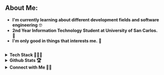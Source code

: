 ## About Me:
- **I'm currently learning about different development fields and software engineering** 🤓
- **2nd Year Information Technology Student at University of San Carlos.** 🏫
- **I'm only good in things that interests me.** 🍂

##

<details>
<summary><b>Tech Stack 👨🏻‍💻</b></summary>
<div align="center">

#### Languages
![C](https://img.shields.io/badge/c-%2300599C.svg?style=for-the-badge&logo=c&logoColor=white) ![JavaScript](https://img.shields.io/badge/javascript-%23323330.svg?style=for-the-badge&logo=javascript&logoColor=%23F7DF1E) ![TypeScript](https://img.shields.io/badge/typescript-%23007ACC.svg?style=for-the-badge&logo=typescript&logoColor=white) ![HTML5](https://img.shields.io/badge/html5-%23E34F26.svg?style=for-the-badge&logo=html5&logoColor=white) ![CSS3](https://img.shields.io/badge/css3-%231572B6.svg?style=for-the-badge&logo=css3&logoColor=white)

#### Libraries and Frameworks
![React](https://img.shields.io/badge/react-%2320232a.svg?style=for-the-badge&logo=react&logoColor=%2361DAFB) ![React Native](https://img.shields.io/badge/React_Native-20232A?style=for-the-badge&logo=react&logoColor=61DAFB) ![Laravel](https://img.shields.io/badge/laravel-%23FF2D20.svg?style=for-the-badge&logo=laravel&logoColor=white) ![TailwindCSS](https://img.shields.io/badge/tailwindcss-%2338B2AC.svg?style=for-the-badge&logo=tailwind-css&logoColor=white)  ![NodeJS](https://img.shields.io/badge/node.js-6DA55F?style=for-the-badge&logo=node.js&logoColor=white) ![Express.js](https://img.shields.io/badge/express.js-%23404d59.svg?style=for-the-badge&logo=express&logoColor=%2361DAFB) ![Next JS](https://img.shields.io/badge/Next-black?style=for-the-badge&logo=next.js&logoColor=white)

#### Cloud Hosting and Database
![Supabase](https://img.shields.io/badge/Supabase-3ECF8E?style=for-the-badge&logo=supabase&logoColor=white)  ![MongoDB](https://img.shields.io/badge/MongoDB-%234ea94b.svg?style=for-the-badge&logo=mongodb&logoColor=white) ![MySQL](https://img.shields.io/badge/mysql-4479A1.svg?style=for-the-badge&logo=mysql&logoColor=white) ![Postgres](https://img.shields.io/badge/postgres-%23316192.svg?style=for-the-badge&logo=postgresql&logoColor=white)

#### Others
![Figma](https://img.shields.io/badge/figma-%23F24E1E.svg?style=for-the-badge&logo=figma&logoColor=white) ![Adobe Photoshop](https://img.shields.io/badge/adobe%20photoshop-%2331A8FF.svg?style=for-the-badge&logo=adobe%20photoshop&logoColor=white) ![Adobe Premiere Pro](https://img.shields.io/badge/Adobe%20Premiere%20Pro-9999FF.svg?style=for-the-badge&logo=Adobe%20Premiere%20Pro&logoColor=white) ![Git](https://img.shields.io/badge/git-%23F05033.svg?style=for-the-badge&logo=git&logoColor=white)

</div>

</details>

<details>
  <summary><b>Github Stats 🏆</b></summary>
  <div align="center">
    <img src="https://github-readme-stats.vercel.app/api/top-langs/?username=23000003&theme=dracula&hide_border=false&include_all_commits=false&count_private=false&layout=compact"/><br/>
    <img src="https://github-readme-stats.vercel.app/api?username=23000003&theme=dracula&hide_border=false&include_all_commits=false&count_private=false"/><br/>
    <img src="https://github-readme-streak-stats.herokuapp.com/?user=23000003&theme=dracula&hide_border=false"/>
  </div>

</details>

<details>
  <summary><b>Connect with Me 🙏🏼</b></summary>
  <p align="center">
      <br/>
      <a href="https://www.linkedin.com/in/kentward-maratas-587516302/" target="blank"><img align="center"
         src="https://img.shields.io/badge/linkedin-%231DA1F2.svg?style=for-the-badge&logo=linkedin&logoColor=white"
         alt="linkedin-kentwardmaratas" height="30"/>
      </a>
      <a href="https://www.facebook.com/kentward.maratas.7" target="blank"><img align="center"
         src="https://img.shields.io/badge/facebook-4267B2.svg?style=for-the-badge&logo=facebook&logoColor=white"
         alt="facebook-kentwardmaratas" height="30"/>
      </a>
      <a href="mailto:23000003@usc.edu.ph" target="blank"><img align="center"
         src="https://img.shields.io/badge/gmail-EA4335.svg?style=for-the-badge&logo=gmail&logoColor=white"
         alt="gmail-kentwardmaratas" height="30"/>
      </a>
    </p>
</details>

##
